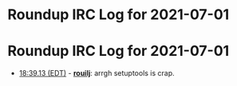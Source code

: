 # Roundup IRC Log for 2021-07-01 #
# Roundup IRC Log for 2021-07-01
* <a href="#18:39.13" id="18:39.13">18:39.13 (EDT)</a> - __[rouilj](https://github.com/rouilj)__: arrgh setuptools is crap.
